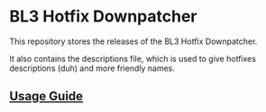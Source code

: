# BL3 Hotfix Downpatcher
This repository stores the releases of the BL3 Hotfix Downpatcher.

It also contains the descriptions file, which is used to give hotfixes descriptions (duh) and more friendly names.

## [Usage Guide](https://youtu.be/13npDmkNX8A)
